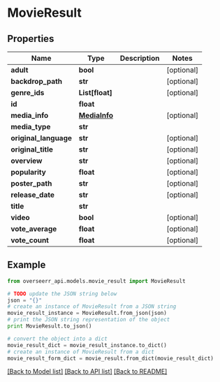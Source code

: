 # MovieResult


## Properties
Name | Type | Description | Notes
------------ | ------------- | ------------- | -------------
**adult** | **bool** |  | [optional] 
**backdrop_path** | **str** |  | [optional] 
**genre_ids** | **List[float]** |  | [optional] 
**id** | **float** |  | 
**media_info** | [**MediaInfo**](MediaInfo.md) |  | [optional] 
**media_type** | **str** |  | 
**original_language** | **str** |  | [optional] 
**original_title** | **str** |  | [optional] 
**overview** | **str** |  | [optional] 
**popularity** | **float** |  | [optional] 
**poster_path** | **str** |  | [optional] 
**release_date** | **str** |  | [optional] 
**title** | **str** |  | 
**video** | **bool** |  | [optional] 
**vote_average** | **float** |  | [optional] 
**vote_count** | **float** |  | [optional] 

## Example

```python
from overseerr_api.models.movie_result import MovieResult

# TODO update the JSON string below
json = "{}"
# create an instance of MovieResult from a JSON string
movie_result_instance = MovieResult.from_json(json)
# print the JSON string representation of the object
print MovieResult.to_json()

# convert the object into a dict
movie_result_dict = movie_result_instance.to_dict()
# create an instance of MovieResult from a dict
movie_result_form_dict = movie_result.from_dict(movie_result_dict)
```
[[Back to Model list]](../README.md#documentation-for-models) [[Back to API list]](../README.md#documentation-for-api-endpoints) [[Back to README]](../README.md)


